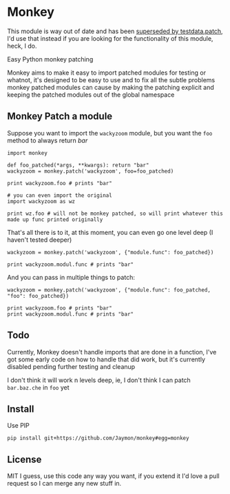 # Monkey

This module is way out of date and has been [superseded by testdata.patch](https://github.com/Jaymon/testdata#patch), I'd use that instead if you are looking for the functionality of this module, heck, I do.

Easy Python monkey patching

Monkey aims to make it easy to import patched modules for testing or whatnot, it's designed
to be easy to use and to fix all the subtle problems monkey patched modules can cause by
making the patching explicit and keeping the patched modules out of the global namespace

## Monkey Patch a module

Suppose you want to import the `wackyzoom` module, but you want the `foo` method to always return *bar*

    import monkey

    def foo_patched(*args, **kwargs): return "bar"
    wackyzoom = monkey.patch('wackyzoom', foo=foo_patched)

    print wackyzoom.foo # prints "bar"

    # you can even import the original
    import wackyzoom as wz

    print wz.foo # will not be monkey patched, so will print whatever this made up func printed originally

That's all there is to it, at this moment, you can even go one level deep (I haven't tested deeper)

    wackyzoom = monkey.patch('wackyzoom', {"module.func": foo_patched})

    print wackyzoom.modul.func # prints "bar"
    
And you can pass in multiple things to patch:

    wackyzoom = monkey.patch('wackyzoom', {"module.func": foo_patched, "foo": foo_patched})

    print wackyzoom.foo # prints "bar"
    print wackyzoom.modul.func # prints "bar"

## Todo

Currently, Monkey doesn't handle imports that are done in a function, I've got some early code
on how to handle that did work, but it's currently disabled pending further testing and cleanup

I don't think it will work n levels deep, ie, I don't think I can patch `bar.baz.che` in `foo` yet

## Install

Use PIP

    pip install git+https://github.com/Jaymon/monkey#egg=monkey

## License

MIT I guess, use this code any way you want, if you extend it I'd love a pull request
so I can merge any new stuff in.

